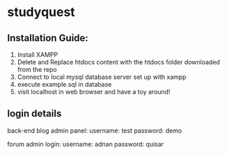 # studyquest
## Installation Guide:
1. Install XAMPP
2. Delete and Replace htdocs content with the htdocs folder downloaded from the repo
3. Connect to local mysql database server set up with xampp
4. execute example.sql in database
5. visit localhost in web browser and have a toy around!

## login details
back-end blog admin panel:
username: test
password: demo

forum admin login:
username: adnan
password: quisar